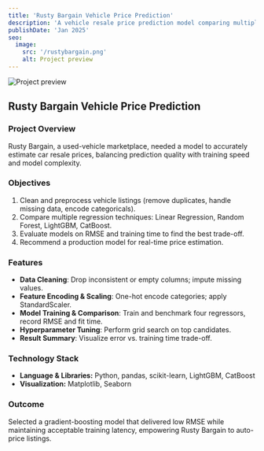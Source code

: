 ```yaml
---
title: 'Rusty Bargain Vehicle Price Prediction'
description: 'A vehicle resale price prediction model comparing multiple regressors to balance accuracy and training speed, enabling real-time pricing for a used-car marketplace.'
publishDate: 'Jan 2025'
seo:
  image:
    src: '/rustybargain.png'
    alt: Project preview
---
```


![Project preview](/rustybargain.png)

## Rusty Bargain Vehicle Price Prediction

### Project Overview
Rusty Bargain, a used-vehicle marketplace, needed a model to accurately estimate car resale prices, balancing prediction quality with training speed and model complexity.

### Objectives
1. Clean and preprocess vehicle listings (remove duplicates, handle missing data, encode categoricals).  
2. Compare multiple regression techniques: Linear Regression, Random Forest, LightGBM, CatBoost.  
3. Evaluate models on RMSE and training time to find the best trade-off.  
4. Recommend a production model for real-time price estimation.

### Features
- **Data Cleaning**: Drop inconsistent or empty columns; impute missing values.  
- **Feature Encoding & Scaling**: One-hot encode categories; apply StandardScaler.  
- **Model Training & Comparison**: Train and benchmark four regressors, record RMSE and fit time.  
- **Hyperparameter Tuning**: Perform grid search on top candidates.  
- **Result Summary**: Visualize error vs. training time trade-off.

### Technology Stack
- **Language & Libraries:** Python, pandas, scikit-learn, LightGBM, CatBoost  
- **Visualization:** Matplotlib, Seaborn  

### Outcome
Selected a gradient-boosting model that delivered low RMSE while maintaining acceptable training latency, empowering Rusty Bargain to auto-price listings.
